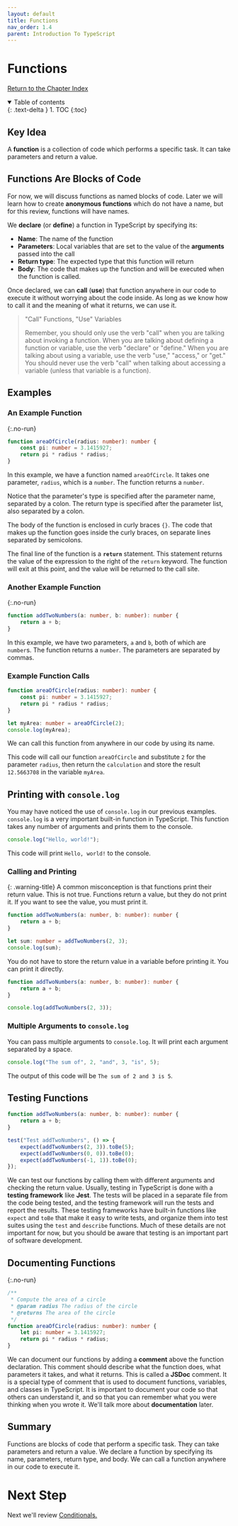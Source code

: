 ```yaml
---
layout: default
title: Functions
nav_order: 1.4
parent: Introduction To TypeScript
---
```


# Functions

[Return to the Chapter Index](index.md)

<details open markdown="block">
  <summary>
    Table of contents
  </summary>
  {: .text-delta }
1. TOC
{:toc}
</details>

## Key Idea

A **function** is a collection of code which performs a specific task. It can take parameters and return a value.

## Functions Are Blocks of Code

For now, we will discuss functions as named blocks of code. Later we will learn how to create **anonymous functions** which do not have a name, but for this review, functions will have names.

We **declare** (or **define**) a function in TypeScript by specifying its:

-   **Name**: The name of the function
-   **Parameters**: Local variables that are set to the value of the **arguments** passed into the call
-   **Return type**: The expected type that this function will return
-   **Body**: The code that makes up the function and will be executed when the function is called.

Once declared, we can **call** (**use**) that function anywhere in our code to execute it without worrying about the code inside. As long as we know how to call it and the meaning of what it returns, we can use it.


> "Call" Functions, "Use" Variables
>
> Remember, you should only use the verb "call" when you are talking about invoking a function. When you are talking about defining a function or variable, use the verb "declare" or "define." When you are talking about using a variable, use the verb "use," "access," or "get." You should never use the verb "call" when talking about accessing a variable (unless that variable is a function).

## Examples

### An Example Function

{:.no-run}

```typescript
function areaOfCircle(radius: number): number {
    const pi: number = 3.1415927;
    return pi * radius * radius;
}
```

In this example, we have a function named `areaOfCircle`. It takes one parameter, `radius`, which is a `number`. The function returns a `number`.

Notice that the parameter's type is specified after the parameter name, separated by a colon. The return type is specified after the parameter list, also separated by a colon.

The body of the function is enclosed in curly braces `{}`. The code that makes up the function goes inside the curly braces, on separate lines separated by semicolons.

The final line of the function is a **`return`** statement. This statement returns the value of the expression to the right of the `return` keyword. The function will exit at this point, and the value will be returned to the call site.

### Another Example Function

{:.no-run}

```typescript
function addTwoNumbers(a: number, b: number): number {
    return a + b;
}
```

In this example, we have two parameters, `a` and `b`, both of which are `number`s. The function returns a `number`. The parameters are separated by commas.

### Example Function Calls

```typescript
function areaOfCircle(radius: number): number {
    const pi: number = 3.1415927;
    return pi * radius * radius;
}

let myArea: number = areaOfCircle(2);
console.log(myArea);
```

We can call this function from anywhere in our code by using its name.

This code will call our function `areaOfCircle` and substitute `2` for the parameter `radius`, then return the `calculation` and store the result `12.5663708` in the variable `myArea`.

## Printing with `console.log`

You may have noticed the use of `console.log` in our previous examples. `console.log` is a very important built-in function in TypeScript. This function takes any number of arguments and prints them to the console.

```typescript
console.log("Hello, world!");
```

This code will print `Hello, world!` to the console.

### Calling and Printing

{: .warning-title}
A common misconception is that functions print their return value. This is not true. Functions return a value, but they do not print it. If you want to see the value, you must print it.

```typescript
function addTwoNumbers(a: number, b: number): number {
    return a + b;
}

let sum: number = addTwoNumbers(2, 3);
console.log(sum);
```

You do not have to store the return value in a variable before printing it. You can print it directly.

```typescript
function addTwoNumbers(a: number, b: number): number {
    return a + b;
}

console.log(addTwoNumbers(2, 3));
```

### Multiple Arguments to `console.log`

You can pass multiple arguments to `console.log`. It will print each argument separated by a space.

```typescript
console.log("The sum of", 2, "and", 3, "is", 5);
```

The output of this code will be `The sum of 2 and 3 is 5`.

## Testing Functions

```typescript
function addTwoNumbers(a: number, b: number): number {
    return a + b;
}

test("Test addTwoNumbers", () => {
    expect(addTwoNumbers(2, 3)).toBe(5);
    expect(addTwoNumbers(0, 0)).toBe(0);
    expect(addTwoNumbers(-1, 1)).toBe(0);
});
```

We can test our functions by calling them with different arguments and checking the return value. Usually, testing in TypeScript is done with a **testing framework** like **Jest**. The tests will be placed in a separate file from the code being tested, and the testing framework will run the tests and report the results. These testing frameworks have built-in functions like `expect` and `toBe` that make it easy to write tests, and organize them into test suites using the `test` and `describe` functions. Much of these details are not important for now, but you should be aware that testing is an important part of software development.

## Documenting Functions

{:.no-run}

```typescript
/**
 * Compute the area of a circle
 * @param radius The radius of the circle
 * @returns The area of the circle
 */
function areaOfCircle(radius: number): number {
    let pi: number = 3.1415927;
    return pi * radius * radius;
}
```

We can document our functions by adding a **comment** above the function declaration. This comment should describe what the function does, what parameters it takes, and what it returns. This is called a **JSDoc** comment. It is a special type of comment that is used to document functions, variables, and classes in TypeScript. It is important to document your code so that others can understand it, and so that you can remember what you were thinking when you wrote it. We'll talk more about **documentation** later.

## Summary

Functions are blocks of code that perform a specific task. They can take parameters and return a value. We declare a function by specifying its name, parameters, return type, and body. We can call a function anywhere in our code to execute it.

# Next Step

Next we'll review [Conditionals.](../1-typescript/conditionals.md)

